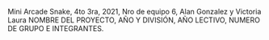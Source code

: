 Mini Arcade Snake, 4to 3ra, 2021, Nro de equipo 6, Alan Gonzalez y Victoria Laura
NOMBRE DEL PROYECTO, AÑO Y DIVISIÓN, AÑO LECTIVO, NUMERO DE GRUPO E INTEGRANTES.
